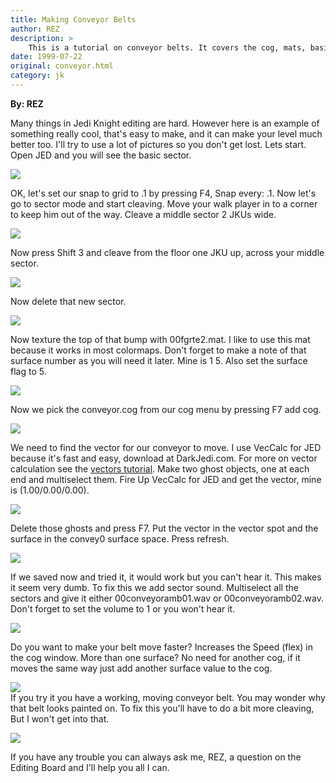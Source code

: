```yaml
---
title: Making Conveyor Belts
author: REZ
description: >
    This is a tutorial on conveyor belts. It covers the cog, mats, basic cleaving and adding sound. Many pictures included.
date: 1999-07-22
original: conveyor.html
category: jk
---
```


**By: REZ**

Many things in Jedi Knight editing are hard. However here is an
example of something really cool, that's easy to make, and it can make
your level much better too. I'll try to use a lot of pictures so you
don't get lost. Lets start. Open JED and you will see the basic sector.

![](Basic.gif)

OK, let's set our snap to grid to .1 by pressing F4, Snap every: .1. Now
let's go to sector mode and start cleaving. Move your walk player in to
a corner to keep him out of the way. Cleave a middle sector 2 JKUs wide.

![](Cleaved.gif)

Now press Shift 3 and cleave from the floor one JKU up, across your
middle sector.

![](Cleaved2.gif)

Now delete that new sector.

![](delete.gif)

Now texture the top of that bump with 00fgrte2.mat. I like to use this
mat because it works in most colormaps. Don't forget to make a note of
that surface number as you will need it later. Mine is 1 5. Also set the
surface flag to 5.

![](Texture.gif)

Now we pick the conveyor.cog from our cog menu by pressing F7 add cog.

![](cog.gif)

We need to find the vector for our conveyor to move. I use VecCalc for
JED because it's fast and easy, download at
DarkJedi.com. For more on vector
calculation see the [vectors tutorial](/../thrust/tutor.htm).
Make two ghost objects, one at each end and multiselect them. Fire Up
VecCalc for JED and get the vector, mine is (1.00/0.00/0.00).

![](vec.gif)

Delete those ghosts and press F7. Put the vector in the vector spot and
the surface in the convey0 surface space. Press refresh.

![](cog2.gif)

If we saved now and tried it, it would work but you can't hear it. This
makes it seem very dumb. To fix this we add sector sound. Multiselect
all the sectors and give it either 00conveyoramb01.wav or
00conveyoramb02.wav. Don't forget to set the volume to 1 or you won't
hear it.

![](sound.gif)

Do you want to make your belt move faster? Increases the Speed (flex) in
the cog window. More than one surface? No need for another cog, if it
moves the same way just add another surface value to the cog.

![](Values.gif)  
If you try it you have a working, moving conveyor belt. You may wonder
why that belt looks painted on. To fix this you'll have to do a bit more
cleaving, But I won't get into that.

![](Working_in_JK.gif)

If you have any trouble you can always ask me, REZ, a question on the
Editing Board and I'll help you all I can.
